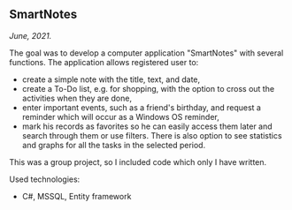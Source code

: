 ## SmartNotes
*June, 2021.*

The goal was to develop a computer application "SmartNotes" with several functions. The application allows registered user to:
* create a simple note with the title, text, and date,
* create a To-Do list, e.g. for shopping, with the option to cross out the activities when they are done,
* enter important events, such as a friend's birthday, and request a reminder which will occur as a Windows OS reminder,
* mark his records as favorites so he can easily access them later and search through them or use filters. There is also option to see statistics and graphs for all the tasks in the selected period.

This was a group project, so I included code which only I have written.

Used technologies:
* C#, MSSQL, Entity framework 
